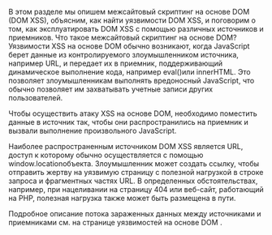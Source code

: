 В этом разделе мы опишем межсайтовый скриптинг на основе DOM (DOM XSS), объясним, как найти уязвимости DOM XSS, и поговорим о том, как эксплуатировать DOM XSS с помощью различных источников и приемников.
Что такое межсайтовый скриптинг на основе DOM?
Уязвимости XSS на основе DOM обычно возникают, когда JavaScript берет данные из контролируемого злоумышленником источника, например URL, и передает их в приемник, поддерживающий динамическое выполнение кода, например eval()или innerHTML. Это позволяет злоумышленникам выполнять вредоносный JavaScript, что обычно позволяет им захватывать учетные записи других пользователей.

Чтобы осуществить атаку XSS на основе DOM, необходимо поместить данные в источник так, чтобы они распространились на приемник и вызвали выполнение произвольного JavaScript.

Наиболее распространенным источником DOM XSS является URL, доступ к которому обычно осуществляется с помощью window.locationобъекта. Злоумышленник может создать ссылку, чтобы отправить жертву на уязвимую страницу с полезной нагрузкой в ​​строке запроса и фрагментных частях URL. В определенных обстоятельствах, например, при нацеливании на страницу 404 или веб-сайт, работающий на PHP, полезная нагрузка также может быть размещена в пути.

Подробное описание потока зараженных данных между источниками и приемниками см. на странице уязвимостей на основе DOM .

